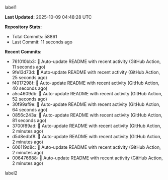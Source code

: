 
label1 
<!-- ACTIVITY_START -->
**Last Updated:** 2025-10-09 04:48:28 UTC

**Repository Stats:**
- Total Commits: 58861
- Last Commit: 11 seconds ago

**Recent Commits:**
- 761010bb3: 🤖 Auto-update README with recent activity (GitHub Action, 11 seconds ago)
- 9fe13d73d: 🤖 Auto-update README with recent activity (GitHub Action, 25 seconds ago)
- f4017298f: 🤖 Auto-update README with recent activity (GitHub Action, 40 seconds ago)
- a5c4609db: 🤖 Auto-update README with recent activity (GitHub Action, 52 seconds ago)
- 30f99af9e: 🤖 Auto-update README with recent activity (GitHub Action, 64 seconds ago)
- 0856c243a: 🤖 Auto-update README with recent activity (GitHub Action, 81 seconds ago)
- 3700f89ad: 🤖 Auto-update README with recent activity (GitHub Action, 2 minutes ago)
- d5d8edbf8: 🤖 Auto-update README with recent activity (GitHub Action, 2 minutes ago)
- 606119d8c: 🤖 Auto-update README with recent activity (GitHub Action, 2 minutes ago)
- 006476688: 🤖 Auto-update README with recent activity (GitHub Action, 2 minutes ago)
<!-- ACTIVITY_END -->

label2
